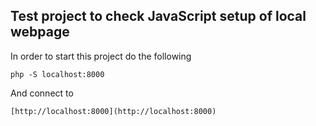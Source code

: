 ## Test project to check JavaScript setup of local webpage

In order to start this project do the following
```
php -S localhost:8000
```
And connect to
```
[http://localhost:8000](http://localhost:8000)
```
